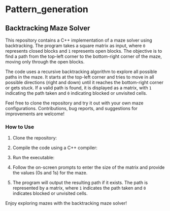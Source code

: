 # Pattern_generation
## Backtracking Maze Solver

This repository contains a C++ implementation of a maze solver using backtracking. The program takes a square matrix as input, where `0` represents closed blocks and `1` represents open blocks. The objective is to find a path from the top-left corner to the bottom-right corner of the maze, moving only through the open blocks.

The code uses a recursive backtracking algorithm to explore all possible paths in the maze. It starts at the top-left corner and tries to move in all possible directions (right and down) until it reaches the bottom-right corner or gets stuck. If a valid path is found, it is displayed as a matrix, with `1` indicating the path taken and `0` indicating blocked or unvisited cells.

Feel free to clone the repository and try it out with your own maze configurations. Contributions, bug reports, and suggestions for improvements are welcome!

### How to Use

1. Clone the repository:


2. Compile the code using a C++ compiler:


3. Run the executable:


4. Follow the on-screen prompts to enter the size of the matrix and provide the values (0s and 1s) for the maze.

5. The program will output the resulting path if it exists. The path is represented by a matrix, where `1` indicates the path taken and `0` indicates blocked or unvisited cells.

Enjoy exploring mazes with the backtracking maze solver!
